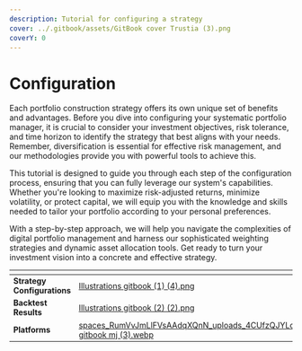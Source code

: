 ```yaml
---
description: Tutorial for configuring a strategy
cover: ../.gitbook/assets/GitBook cover Trustia (3).png
coverY: 0
---
```


# Configuration

Each portfolio construction strategy offers its own unique set of benefits and advantages. Before you dive into configuring your systematic portfolio manager, it is crucial to consider your investment objectives, risk tolerance, and time horizon to identify the strategy that best aligns with your needs. Remember, diversification is essential for effective risk management, and our methodologies provide you with powerful tools to achieve this.

This tutorial is designed to guide you through each step of the configuration process, ensuring that you can fully leverage our system's capabilities. Whether you're looking to maximize risk-adjusted returns, minimize volatility, or protect capital, we will equip you with the knowledge and skills needed to tailor your portfolio according to your personal preferences.

With a step-by-step approach, we will help you navigate the complexities of digital portfolio management and harness our sophisticated weighting strategies and dynamic asset allocation tools. Get ready to turn your investment vision into a concrete and effective strategy.

<table data-view="cards"><thead><tr><th></th><th data-hidden data-card-cover data-type="files"></th><th data-hidden data-card-target data-type="content-ref"></th></tr></thead><tbody><tr><td><strong>Strategy Configurations</strong></td><td><a href="../.gitbook/assets/Illustrations gitbook (1) (4).png">Illustrations gitbook (1) (4).png</a></td><td><a href="../systematic-investing/configuration/strategy-configurations.md">strategy-configurations.md</a></td></tr><tr><td><strong>Backtest Results</strong></td><td><a href="../.gitbook/assets/Illustrations gitbook (2) (2).png">Illustrations gitbook (2) (2).png</a></td><td><a href="backtest-results.md">backtest-results.md</a></td></tr><tr><td><strong>Platforms</strong></td><td><a href="../.gitbook/assets/spaces_RumVvJmLlFVsAAdqXQnN_uploads_4CUfzQJYLqx7M2fTmcIF_Illustrations gitbook mj (3).webp">spaces_RumVvJmLlFVsAAdqXQnN_uploads_4CUfzQJYLqx7M2fTmcIF_Illustrations gitbook mj (3).webp</a></td><td><a href="broken-reference">Broken link</a></td></tr></tbody></table>

<figure><img src="../.gitbook/assets/Capture d’écran 2023-12-19 à 18.42.18.png" alt=""><figcaption></figcaption></figure>
